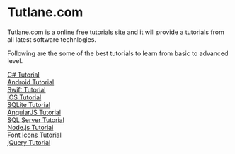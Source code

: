 # Tutlane.com
Tutlane.com is a online free tutorials site and it will provide a tutorials from all latest software technlogies.

Following are the some of the best tutorials to learn from basic to advanced level.

<a href="https://www.tutlane.com/tutorial/csharp">C# Tutorial</a><br/>
<a href="https://www.tutlane.com/tutorial/android">Android Tutorial</a><br/>
<a href="https://www.tutlane.com/tutorial/swift">Swift Tutorial</a><br/>
<a href="https://www.tutlane.com/tutorial/ios">iOS Tutorial</a><br/>
<a href="https://www.tutlane.com/tutorial/sqlite">SQLite Tutorial</a><br/>
<a href="https://www.tutlane.com/tutorial/angularjs">AngularJS Tutorial</a><br/>
<a href="https://www.tutlane.com/tutorial/sql-server">SQL Server Tutorial</a><br/>
<a href="https://www.tutlane.com/tutorial/nodejs">Node.js Tutorial</a><br/>
<a href="https://www.tutlane.com/tutorial/font-icons">Font Icons Tutorial</a><br/>
<a href="https://www.tutlane.com/tutorial/jquery">jQuery Tutorial</a><br/>


